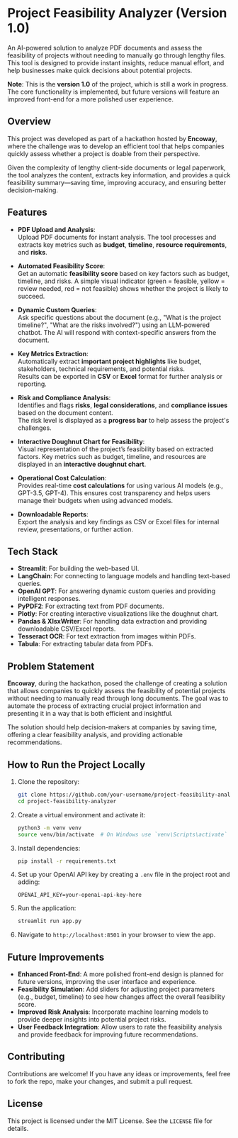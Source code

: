 # **Project Feasibility Analyzer (Version 1.0)**

An AI-powered solution to analyze PDF documents and assess the feasibility of projects without needing to manually go through lengthy files. This tool is designed to provide instant insights, reduce manual effort, and help businesses make quick decisions about potential projects.

**Note**: This is the **version 1.0** of the project, which is still a work in progress. The core functionality is implemented, but future versions will feature an improved front-end for a more polished user experience.

## **Overview**

This project was developed as part of a hackathon hosted by **Encoway**, where the challenge was to develop an efficient tool that helps companies quickly assess whether a project is doable from their perspective.

Given the complexity of lengthy client-side documents or legal paperwork, the tool analyzes the content, extracts key information, and provides a quick feasibility summary—saving time, improving accuracy, and ensuring better decision-making.

## **Features**

- **PDF Upload and Analysis**:  
  Upload PDF documents for instant analysis. The tool processes and extracts key metrics such as **budget**, **timeline**, **resource requirements**, and **risks**.

- **Automated Feasibility Score**:  
  Get an automatic **feasibility score** based on key factors such as budget, timeline, and risks. A simple visual indicator (green = feasible, yellow = review needed, red = not feasible) shows whether the project is likely to succeed.

- **Dynamic Custom Queries**:  
  Ask specific questions about the document (e.g., "What is the project timeline?", "What are the risks involved?") using an LLM-powered chatbot. The AI will respond with context-specific answers from the document.

- **Key Metrics Extraction**:  
  Automatically extract **important project highlights** like budget, stakeholders, technical requirements, and potential risks.  
  Results can be exported in **CSV** or **Excel** format for further analysis or reporting.

- **Risk and Compliance Analysis**:  
  Identifies and flags **risks**, **legal considerations**, and **compliance issues** based on the document content.  
  The risk level is displayed as a **progress bar** to help assess the project's challenges.

- **Interactive Doughnut Chart for Feasibility**:  
  Visual representation of the project’s feasibility based on extracted factors. Key metrics such as budget, timeline, and resources are displayed in an **interactive doughnut chart**.

- **Operational Cost Calculation**:  
  Provides real-time **cost calculations** for using various AI models (e.g., GPT-3.5, GPT-4). This ensures cost transparency and helps users manage their budgets when using advanced models.

- **Downloadable Reports**:  
  Export the analysis and key findings as CSV or Excel files for internal review, presentations, or further action.

## **Tech Stack**

- **Streamlit**: For building the web-based UI.
- **LangChain**: For connecting to language models and handling text-based queries.
- **OpenAI GPT**: For answering dynamic custom queries and providing intelligent responses.
- **PyPDF2**: For extracting text from PDF documents.
- **Plotly**: For creating interactive visualizations like the doughnut chart.
- **Pandas & XlsxWriter**: For handling data extraction and providing downloadable CSV/Excel reports.
- **Tesseract OCR**: For text extraction from images within PDFs.
- **Tabula**: For extracting tabular data from PDFs.

## **Problem Statement**

**Encoway**, during the hackathon, posed the challenge of creating a solution that allows companies to quickly assess the feasibility of potential projects without needing to manually read through long documents. The goal was to automate the process of extracting crucial project information and presenting it in a way that is both efficient and insightful.

The solution should help decision-makers at companies by saving time, offering a clear feasibility analysis, and providing actionable recommendations.

## **How to Run the Project Locally**

1. Clone the repository:
    ```bash
    git clone https://github.com/your-username/project-feasibility-analyzer.git
    cd project-feasibility-analyzer
    ```

2. Create a virtual environment and activate it:
    ```bash
    python3 -m venv venv
    source venv/bin/activate  # On Windows use `venv\Scripts\activate`
    ```

3. Install dependencies:
    ```bash
    pip install -r requirements.txt
    ```

4. Set up your OpenAI API key by creating a `.env` file in the project root and adding:
    ```
    OPENAI_API_KEY=your-openai-api-key-here
    ```

5. Run the application:
    ```bash
    streamlit run app.py
    ```

6. Navigate to `http://localhost:8501` in your browser to view the app.

## **Future Improvements**

- **Enhanced Front-End**: A more polished front-end design is planned for future versions, improving the user interface and experience.
- **Feasibility Simulation**: Add sliders for adjusting project parameters (e.g., budget, timeline) to see how changes affect the overall feasibility score.
- **Improved Risk Analysis**: Incorporate machine learning models to provide deeper insights into potential project risks.
- **User Feedback Integration**: Allow users to rate the feasibility analysis and provide feedback for improving future recommendations.

## **Contributing**

Contributions are welcome! If you have any ideas or improvements, feel free to fork the repo, make your changes, and submit a pull request.

## **License**

This project is licensed under the MIT License. See the `LICENSE` file for details.

